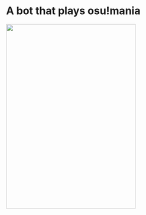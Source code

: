 # A bot that plays osu!mania 

<img src="https://user-images.githubusercontent.com/80072600/118709352-5fb8d880-b80c-11eb-8653-afdacd479a2b.gif" width="350" height="500" />
